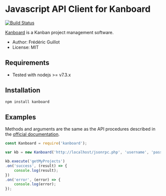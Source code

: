 Javascript API Client for Kanboard
==================================

[![Build Status](https://travis-ci.org/kanboard/javascript-api-client.svg?branch=master)](https://travis-ci.org/kanboard/javascript-api-client)

[Kanboard](https://kanboard.net/) is a Kanban project management software.

- Author: Frédéric Guillot
- License: MIT

Requirements
------------

- Tested with nodejs >= v7.3.x

Installation
------------

```bash
npm install kanboard
```

Examples
--------

Methods and arguments are the same as the API procedures described in the [official documentation](https://kanboard.net/documentation/api-json-rpc).

```javascript
const Kanboard = require('kanboard');

var kb = new Kanboard('http://localhost/jsonrpc.php', 'username', 'password');

kb.execute('getMyProjects')
.on('success', (result) => {
    console.log(result);
})
.on('error', (error) => {
    console.log(error);
});
```
